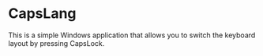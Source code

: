 # CapsLang

This is a simple Windows application that allows you to switch the keyboard layout by pressing CapsLock.
